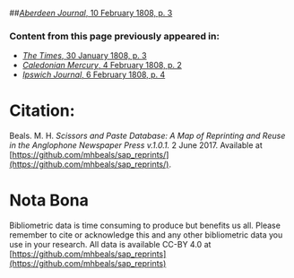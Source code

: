 ##[*Aberdeen Journal*, 10 February 1808, p. 3](https://mhbeals.github.io/sap_html/Aberdeen-Journal/Aberdeen-Journal-10-February-1808-p-3)

### Content from this page previously appeared in:
+ [*The Times*, 30 January 1808, p. 3](https://mhbeals.github.io/sap_html/The-Times/The-Times-30-January-1808-p-3)
+ [*Caledonian Mercury*, 4 February 1808, p. 2](https://mhbeals.github.io/sap_html/Caledonian-Mercury/Caledonian-Mercury-4-February-1808-p-2)
+ [*Ipswich Journal*, 6 February 1808, p. 4](https://mhbeals.github.io/sap_html/Ipswich-Journal/Ipswich-Journal-6-February-1808-p-4)
                    
# Citation: 

Beals. M. H. *Scissors and Paste Database: A Map of Reprinting and Reuse in the Anglophone Newspaper Press v.1.0.1.* 2 June 2017. Available at [https://github.com/mhbeals/sap_reprints/](https://github.com/mhbeals/sap_reprints/). 
                    
# Nota Bona

Bibliometric data is time consuming to produce but benefits us all. Please remember to cite or acknowledge this and any other bibliometric data you use in your research. All data is available CC-BY 4.0 at [https://github.com/mhbeals/sap_reprints](https://github.com/mhbeals/sap_reprints)